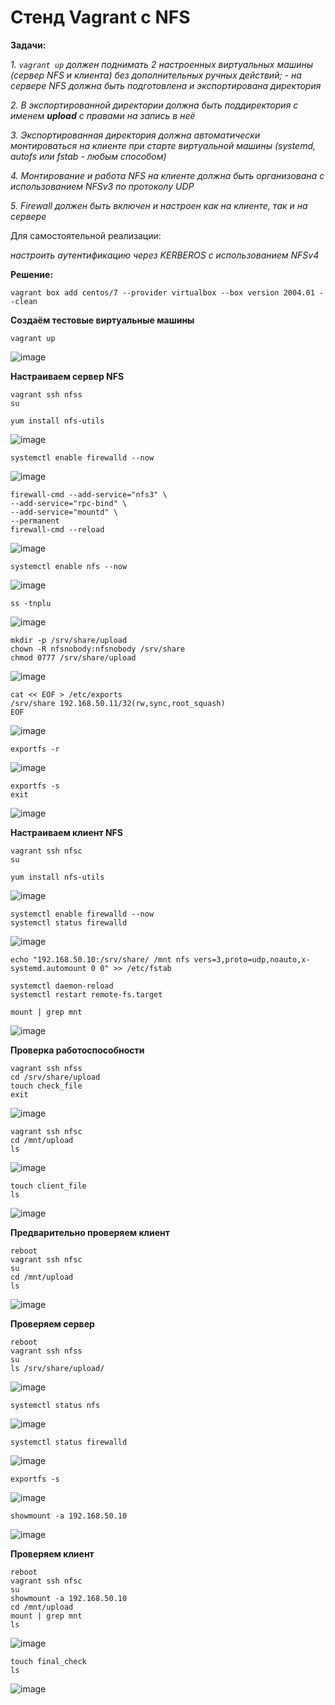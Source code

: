 # Стенд Vagrant с NFS

**Задачи:**

  *1. `vagrant up` должен поднимать 2 настроенных виртуальных машины (сервер NFS и клиента) без дополнительных ручных действий; - на сервере NFS должна быть подготовлена и экспортирована директория*
  
  *2. В экспортированной директории должна быть поддиректория с именем __upload__ с правами на запись в неё*
  
  *3. Экспортированная директория должна автоматически монтироваться на клиенте при старте виртуальной машины (systemd, autofs или fstab -  любым способом)*
  
  *4. Монтирование и работа NFS на клиенте должна быть организована с использованием NFSv3 по протоколу UDP*
  
  *5. Firewall должен быть включен и настроен как на клиенте, так и на сервере*
 
 Для самостоятельной реализации: 
 
 *настроить аутентификацию через KERBEROS с использованием NFSv4*

**Решение:**

```
vagrant box add centos/7 --provider virtualbox --box version 2004.01 --clean
```

**Создаём тестовые виртуальные машины**

```
vagrant up
```

![image](https://github.com/lettache/Otus-Administrator-Linux-Pro-Kryuchkov_VV/assets/84719218/35e1dbe6-c66f-4295-a34b-210d114913a1)

**Настраиваем сервер NFS**

```
vagrant ssh nfss
su
```

```
yum install nfs-utils 
```

![image](https://github.com/lettache/Otus-Administrator-Linux-Pro-Kryuchkov_VV/assets/84719218/7bf35215-d899-471c-855c-bad2cffc074f)

```
systemctl enable firewalld --now
```

![image](https://github.com/lettache/Otus-Administrator-Linux-Pro-Kryuchkov_VV/assets/84719218/181abe01-ab37-499c-9b7d-2c90e9cf6334)

```
firewall-cmd --add-service="nfs3" \
--add-service="rpc-bind" \
--add-service="mountd" \
--permanent 
firewall-cmd --reload
```

![image](https://github.com/lettache/Otus-Administrator-Linux-Pro-Kryuchkov_VV/assets/84719218/3f364e0f-e296-45e3-b502-e346e537eb74)

```
systemctl enable nfs --now
```

![image](https://github.com/lettache/Otus-Administrator-Linux-Pro-Kryuchkov_VV/assets/84719218/b86481e2-1b52-4844-8858-506a612e0edb)

```
ss -tnplu
```

![image](https://github.com/lettache/Otus-Administrator-Linux-Pro-Kryuchkov_VV/assets/84719218/d268ea92-70fa-4780-b11a-3ab203dc4742)

```
mkdir -p /srv/share/upload 
chown -R nfsnobody:nfsnobody /srv/share 
chmod 0777 /srv/share/upload
```

![image](https://github.com/lettache/Otus-Administrator-Linux-Pro-Kryuchkov_VV/assets/84719218/d5891415-4402-4b97-8f86-69264ef6d37e)

```
cat << EOF > /etc/exports 
/srv/share 192.168.50.11/32(rw,sync,root_squash) 
EOF
```

![image](https://github.com/lettache/Otus-Administrator-Linux-Pro-Kryuchkov_VV/assets/84719218/57a7b47d-d35d-4144-9be3-e0f82c82d92a)

```
exportfs -r
```

![image](https://github.com/lettache/Otus-Administrator-Linux-Pro-Kryuchkov_VV/assets/84719218/54cbf422-1d4c-48de-9853-b22ea3fd25a4)

```
exportfs -s
exit
```

![image](https://github.com/lettache/Otus-Administrator-Linux-Pro-Kryuchkov_VV/assets/84719218/8d3df634-d94f-438b-8ffa-0f7456368d38)

**Настраиваем клиент NFS**

```
vagrant ssh nfsc
su
```
```
yum install nfs-utils 
```

![image](https://github.com/lettache/Otus-Administrator-Linux-Pro-Kryuchkov_VV/assets/84719218/bce46ccd-f88b-4e86-812c-ea200fc6f26a)

```
systemctl enable firewalld --now 
systemctl status firewalld 
```

![image](https://github.com/lettache/Otus-Administrator-Linux-Pro-Kryuchkov_VV/assets/84719218/1d3c3af8-c9c2-4898-8a2f-ed897a78a4bb)

```
echo "192.168.50.10:/srv/share/ /mnt nfs vers=3,proto=udp,noauto,x-systemd.automount 0 0" >> /etc/fstab
```

```
systemctl daemon-reload 
systemctl restart remote-fs.target
```

```
mount | grep mnt
```

![image](https://github.com/lettache/Otus-Administrator-Linux-Pro-Kryuchkov_VV/assets/84719218/a5228bd3-60a9-41cb-9b74-c9abd3db5ef7)

**Проверка работоспособности**

```
vagrant ssh nfss
cd /srv/share/upload
touch check_file
exit
```

![image](https://github.com/lettache/Otus-Administrator-Linux-Pro-Kryuchkov_VV/assets/84719218/640944ed-fb95-4ad7-a97f-e5ffb0ec6e50)

```
vagrant ssh nfsc
cd /mnt/upload
ls
```

![image](https://github.com/lettache/Otus-Administrator-Linux-Pro-Kryuchkov_VV/assets/84719218/f2fd6465-fb19-4bb0-83d8-393d241dfa7e)

```
touch client_file
ls
```

![image](https://github.com/lettache/Otus-Administrator-Linux-Pro-Kryuchkov_VV/assets/84719218/da45624e-702d-44c9-9853-cc97922a8627)

**Предварительно проверяем клиент**

```
reboot
vagrant ssh nfsc
su
cd /mnt/upload
ls
```

![image](https://github.com/lettache/Otus-Administrator-Linux-Pro-Kryuchkov_VV/assets/84719218/703f6405-4eda-4bc4-95da-2f55a1369e38)

**Проверяем сервер**

```
reboot
vagrant ssh nfss
su
ls /srv/share/upload/
```

![image](https://github.com/lettache/Otus-Administrator-Linux-Pro-Kryuchkov_VV/assets/84719218/f69a5821-33d5-4b7d-b18c-045e9c760ba1)

```
systemctl status nfs
```

![image](https://github.com/lettache/Otus-Administrator-Linux-Pro-Kryuchkov_VV/assets/84719218/0ccc5bf0-56db-4c44-8b3c-262eb8a8cd53)

```
systemctl status firewalld
```

![image](https://github.com/lettache/Otus-Administrator-Linux-Pro-Kryuchkov_VV/assets/84719218/ae4e7a7b-7daf-4422-a6af-1b9cbeaf5f6c)

```
exportfs -s
```

![image](https://github.com/lettache/Otus-Administrator-Linux-Pro-Kryuchkov_VV/assets/84719218/b8211fe4-9451-4cda-ac83-d6769c056332)

```
showmount -a 192.168.50.10
```

![image](https://github.com/lettache/Otus-Administrator-Linux-Pro-Kryuchkov_VV/assets/84719218/8352c22b-2404-4b0a-b9fa-be263dd6966e)

**Проверяем клиент**

```
reboot
vagrant ssh nfsc
su
showmount -a 192.168.50.10
cd /mnt/upload
mount | grep mnt
ls
```

![image](https://github.com/lettache/Otus-Administrator-Linux-Pro-Kryuchkov_VV/assets/84719218/8c059dfc-547d-4ae1-b9db-48d17453fe28)

```
touch final_check
ls
```

![image](https://github.com/lettache/Otus-Administrator-Linux-Pro-Kryuchkov_VV/assets/84719218/1cec6aeb-264b-473c-b4bb-e55f5c3d64e9)






